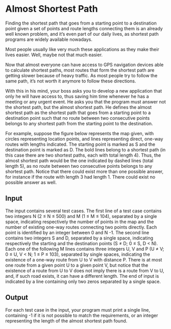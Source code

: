 # Almost Shortest Path

Finding the shortest path that goes from a starting point to a destination point given a set of points and route lengths connecting them is an already well known problem, and it’s even part of our daily lives, as shortest path programs are widely available nowadays.

Most people usually like very much these applications as they make their lives easier. Well, maybe not that much easier.

Now that almost everyone can have access to GPS navigation devices able to calculate shortest paths, most routes that form the shortest path are getting slower because of heavy traffic. As most people try to follow the same path, it’s not worth it anymore to follow these directions.

With this in his mind, your boss asks you to develop a new application that only he will have access to, thus saving him time whenever he has a meeting or any urgent event. He asks you that the program must answer not the shortest path, but the almost shortest path. He defines the almost shortest path as the shortest path that goes from a starting point to a destination point such that no route between two consecutive points belongs to any shortest path from the starting point to the destination.

For example, suppose the figure below represents the map given, with circles representing location points, and lines representing direct, one-way routes with lengths indicated. The starting point is marked as S and the destination point is marked as D. The bold lines belong to a shortest path (in this case there are two shortest paths, each with total length 4). Thus, the almost shortest path would be the one indicated by dashed lines (total length 5), as no route between two consecutive points belongs to any shortest path. Notice that there could exist more than one possible answer, for instance if the route with length 3 had length 1. There could exist no possible answer as well.

## Input

The input contains several test cases. The first line of a test case contains two integers N (2 ≤ N ≤ 500) and M (1 ≤ M ≤ 104), separated by a single space, indicating respectively the number of points in the map and the number of existing one-way routes connecting two points directly. Each point is identified by an integer between 0 and N -1. The second line contains two integers S and D, separated by a single space, indicating respectively the starting and the destination points (S ≠ D; 0 ≤ S, D < N). Each one of the following M lines contains three integers U, V and P (U ≠ V; 0 ≤ U, V < N; 1 ≤ P ≤ 103), separated by single spaces, indicating the existence of a one-way route from U to V with distance P. There is at most one route from a given point U to a given point V, but notice that the existence of a route from U to V does not imply there is a route from V to U, and, if such road exists, it can have a different length. The end of input is indicated by a line containing only two zeros separated by a single space.

## Output

For each test case in the input, your program must print a single line, containing -1 if it is not possible to match the requirements, or an integer representing the length of the almost shortest path found.
